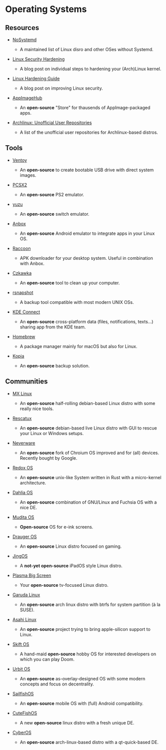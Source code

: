 # Operating Systems

## Resources

* [NoSystemd](https://nosystemd.org)
  
  * A maintained list of Linux disro and other OSes without Systemd.

* [Linux Security Hardening](https://vez.mrsk.me/linux-hardening.html)
  
  * A blog post on individual steps to hardening your (Arch)Linux kernel.

* [Linux Hardening Guide](https://madaidans-insecurities.github.io/guides/linux-hardening.html)
  
  * A blog post on improving Linux security.

* [AppImageHub](https://appimage.github.io)
  
  * An **open-source** "Store" for thausends of AppImage-packaged apps.

* [Archlinux: Unofficial User Repositories](https://wiki.archlinux.org/index.php/Unofficial_user_repositories)
  
  * A list of the unofficial user repositories for Archlinux-based distros.

## Tools

* [Ventoy](https://www.ventoy.net/en/index.html)
  
  * An **open-source** to create bootable USB drive with direct system images.

* [PCSX2](https://pcsx2.net)
  
  * An **open-source** PS2 emulator.

* [yuzu](https://yuzu-emu.org)
  
  * An **open-source** switch emulator.

* [Anbox](https://anbox.io)
  
  * An **open-source** Android emulator to integrate apps in your Linux OS.

* [Raccoon](https://raccoon.onyxbits.de)
  
  * APK downloader for your desktop system. Useful in combination with Anbox.

* [Czkawka](https://github.com/qarmin/czkawka)
  
  * An **open-source** tool to clean up your computer.

* [rsnapshot](https://rsnapshot.org)
  
  * A backup tool compatible with most modern UNIX OSs.

* [KDE Connect](https://kdeconnect.kde.org)
  
  - An **open-source** cross-platform data (files, notifications, texts…) sharing app from the KDE team.

* [Homebrew](https://brew.sh)
  
  * A package manager mainly for macOS but also for Linux.

* [Kopia](https://kopia.io)
  
  * An **open-source** backup solution.

## Communities

* [MX Linux](https://mxlinux.org)
  
  * An **open-source** half-rolling debian-based Linux distro with some really nice tools.

* [Rescatux](https://www.supergrubdisk.org/rescatux)
  
  * An **open-source** debian-based live Linux distro with GUI to rescue your Linux or Windows setups.

* [Neverware](https://www.neverware.com)
  
  * An **open-source** fork of Chroium OS improved and for (all) devices. Recently bought by Google.

* [Redox OS](https://www.redox-os.org)
  
  * An **open-source** unix-like System written in Rust with a micro-kernel architecture.

* [Dahlia OS](https://dahliaos.io)
  
  * An **open-source** combination of GNU/Linux and Fuchsia OS with a nice DE.

* [Mudita OS](https://mudita.com)
  
  * **Open-source** OS for e-ink screens.

* [Drauger OS](https://draugeros.org)
  
  * An **open-source** Linux distro focused on gaming.

* [JingOS](https://en.jingos.com)
  
  * A **not-yet open-source** iPadOS style Linux distro.

* [Plasma Big Screen](https://plasma-bigscreen.org)
  
  * Your **open-source** tv-focused Linux distro.

* [Garuda Linux](https://garudalinux.org)
  
  * An **open-source** arch linux distro with btrfs for system partition (à la SUSE).

* [Asahi Linux](https://asahilinux.org)
  
  * An **open-source** project trying to bring apple-silicon support to Linux. 

* [Skift OS](https://skiftos.org)
  
  * A hand-maid **open-source** hobby OS for interested developers on which you can play Doom.

* [Urbit OS](https://urbit.org)
  
  * An **open-source** as-overlay-designed OS with some modern concepts and focus on decentrality. 

* [SailfishOS](https://sailfishos.org)
  
  * An **open-source** mobile OS with (full) Android compatibility.

* [CuteFishOS](https://cutefishos.com)
  
  * A new **open-source** linux distro with a  fresh unique DE.

* [CyberOS](https://getcyberos.org)
  
  * An **open-source** arch-linux-based distro with a qt-quick-based DE.
